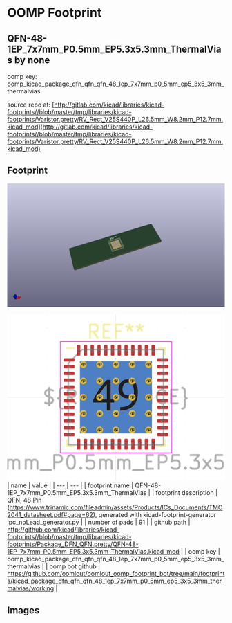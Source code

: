 # OOMP Footprint  
## QFN-48-1EP_7x7mm_P0.5mm_EP5.3x5.3mm_ThermalVias  by none  
  
oomp key: oomp_kicad_package_dfn_qfn_qfn_48_1ep_7x7mm_p0_5mm_ep5_3x5_3mm_thermalvias  
  
source repo at: [http://gitlab.com/kicad/libraries/kicad-footprints//blob/master/tmp/libraries/kicad-footprints/Varistor.pretty/RV_Rect_V25S440P_L26.5mm_W8.2mm_P12.7mm.kicad_mod](http://gitlab.com/kicad/libraries/kicad-footprints//blob/master/tmp/libraries/kicad-footprints/Varistor.pretty/RV_Rect_V25S440P_L26.5mm_W8.2mm_P12.7mm.kicad_mod)  
## Footprint  
  
[![working_kicad_pcb_3d.png](working_kicad_pcb_3d_600.png)](working_kicad_pcb_3d.png)  
  
[![working.png](working_600.png)](working.png)  
| name | value | 
| --- | --- | 
| footprint name | QFN-48-1EP_7x7mm_P0.5mm_EP5.3x5.3mm_ThermalVias | 
| footprint description | QFN, 48 Pin (https://www.trinamic.com/fileadmin/assets/Products/ICs_Documents/TMC2041_datasheet.pdf#page=62), generated with kicad-footprint-generator ipc_noLead_generator.py | 
| number of pads | 91 | 
| github path | http://github.com/kicad/libraries/kicad-footprints//blob/master/tmp/libraries/kicad-footprints/Package_DFN_QFN.pretty/QFN-48-1EP_7x7mm_P0.5mm_EP5.3x5.3mm_ThermalVias.kicad_mod | 
| oomp key | oomp_kicad_package_dfn_qfn_qfn_48_1ep_7x7mm_p0_5mm_ep5_3x5_3mm_thermalvias | 
| oomp bot github | https://github.com/oomlout/oomlout_oomp_footprint_bot/tree/main/footprints/kicad_package_dfn_qfn_qfn_48_1ep_7x7mm_p0_5mm_ep5_3x5_3mm_thermalvias/working | 
## Images  
